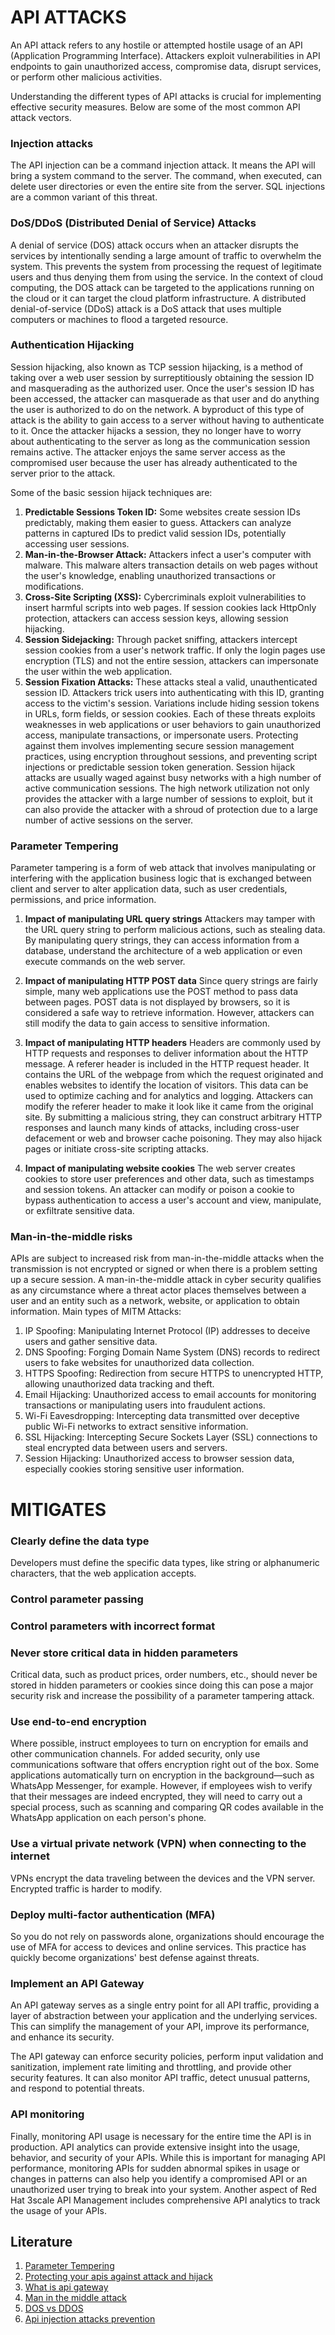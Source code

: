 
# API ATTACKS

An API attack refers to any hostile or attempted hostile usage of an API (Application Programming Interface).
Attackers exploit vulnerabilities in API endpoints to gain unauthorized access, compromise data, disrupt services, or perform other malicious activities. 

Understanding the different types of API attacks is crucial for implementing effective security measures. Below are some of the most common API attack vectors.

### Injection attacks 
The API injection can be a command injection attack. It means the API will bring a system command to the server. 
The command, when executed, can delete user directories or even the entire site from the server. SQL injections are a common variant of this threat.

### DoS/DDoS (Distributed Denial of Service) Attacks
A denial of service  (DOS) attack  occurs when  an attacker disrupts the services  by intentionally sending a large amount of traffic to overwhelm the system.
This prevents the  system from processing the request of legitimate users and thus denying them from using the service. In the context of cloud computing, 
the DOS attack can be targeted to the applications running on the cloud or it can target the cloud platform infrastructure. 
A distributed denial-of-service (DDoS) attack is a DoS attack that uses multiple computers or machines to flood a targeted resource. 

### Authentication Hijacking
Session hijacking, also known as TCP session hijacking, is a method of taking over a web user session by surreptitiously obtaining the session ID and masquerading as the authorized user. Once the user's session ID has been accessed, the attacker can masquerade as that user and do anything the user is authorized to do on the network.
A byproduct of this type of attack is the ability to gain access to a server without having to authenticate to it. Once the attacker hijacks a session, they no longer have to worry about authenticating to the server as long as the communication session remains active. The attacker enjoys the same server access as the compromised user because the user has already authenticated to the server prior to the attack.

Some of the basic session hijack techniques are:
1. **Predictable Sessions Token ID:** Some websites create session IDs predictably, making them easier to guess. Attackers can analyze patterns in captured IDs to predict valid session IDs, potentially accessing user sessions.
2. **Man-in-the-Browser Attack:** Attackers infect a user's computer with malware. This malware alters transaction details on web pages without the user's knowledge, enabling unauthorized transactions or modifications.
3. **Cross-Site Scripting (XSS):** Cybercriminals exploit vulnerabilities to insert harmful scripts into web pages. If session cookies lack HttpOnly protection, attackers can access session keys, allowing session hijacking.
4. **Session Sidejacking:** Through packet sniffing, attackers intercept session cookies from a user's network traffic. If only the login pages use encryption (TLS) and not the entire session, attackers can impersonate the user within the web application.
5. **Session Fixation Attacks:** These attacks steal a valid, unauthenticated session ID. Attackers trick users into authenticating with this ID, granting access to the victim's session. Variations include hiding session tokens in URLs, form fields, or session cookies.
Each of these threats exploits weaknesses in web applications or user behaviors to gain unauthorized access, manipulate transactions, or impersonate users. Protecting against them involves implementing secure session management practices, using encryption throughout sessions, and preventing script injections or predictable session token generation.
Session hijack attacks are usually waged against busy networks with a high number of active communication sessions. The high network utilization not only provides the attacker with a large number of sessions to exploit, but it can also provide the attacker with a shroud of protection due to a large number of active sessions on the server.

### Parameter Tempering
Parameter tampering is a form of web attack that involves manipulating or interfering with the application business logic that is exchanged between client and server to alter application data, 
such as user credentials, permissions, and price information.

1. **Impact of manipulating URL query strings**
Attackers may tamper with the URL query string to perform malicious actions, such as stealing data. By manipulating query strings, they can access information from a database,
understand the architecture of a web application or even execute commands on the web server.

2. **Impact of manipulating HTTP POST data**
Since query strings are fairly simple, many web applications use the POST method to pass data between pages.
POST data is not displayed by browsers, so it is considered a safe way to retrieve information. However, attackers can still modify the data to gain access to sensitive information.

3. **Impact of manipulating HTTP headers**
Headers are commonly used by HTTP requests and responses to deliver information about the HTTP message.
 A referer header is included in the HTTP request header. It contains the URL of the webpage from which the request originated and enables websites to identify the location of visitors.
This data can be used to optimize caching and for analytics and logging.
Attackers can modify the referer header to make it look like it came from the original site. 
By submitting a malicious string, they can construct arbitrary HTTP responses and launch many kinds of attacks, including cross-user defacement or web and browser cache poisoning. 
They may also hijack pages or initiate cross-site scripting attacks.

5. **Impact of manipulating website cookies**
The web server creates cookies to store user preferences and other data, such as timestamps and session tokens.
An attacker can modify or poison a cookie to bypass authentication to access a user's account and view, manipulate, or exfiltrate sensitive data.


### Man-in-the-middle risks
APIs are subject to increased risk from man-in-the-middle attacks when the transmission is not encrypted
or signed or when there is a problem setting up a secure session. A man-in-the-middle attack in cyber security qualifies as any circumstance where a threat actor places themselves between 
a user and an entity such as a network, website, or application to obtain information. 
Main types of MITM Attacks:
1. IP Spoofing: Manipulating Internet Protocol (IP) addresses to deceive users and gather sensitive data.
2. DNS Spoofing: Forging Domain Name System (DNS) records to redirect users to fake websites for unauthorized data collection.
3. HTTPS Spoofing: Redirection from secure HTTPS to unencrypted HTTP, allowing unauthorized data tracking and theft.
4. Email Hijacking: Unauthorized access to email accounts for monitoring transactions or manipulating users into fraudulent actions.
5. Wi-Fi Eavesdropping: Intercepting data transmitted over deceptive public Wi-Fi networks to extract sensitive information.
6. SSL Hijacking: Intercepting Secure Sockets Layer (SSL) connections to steal encrypted data between users and servers.
7. Session Hijacking: Unauthorized access to browser session data, especially cookies storing sensitive user information.

# MITIGATES

### Clearly define the data type
 Developers must define the specific data types, like string or alphanumeric characters, that the web application accepts.
 ### Control parameter passing
 ### Control parameters with incorrect format
 ### Never store critical data in hidden parameters
 Critical data, such as product prices, order numbers, etc., should never be stored in hidden parameters or cookies since doing this can pose a major security risk and increase the possibility of a parameter tampering attack.


### Use end-to-end encryption
Where possible, instruct employees to turn on encryption for emails and other communication channels. For added security, only use communications software that offers encryption right out of the box. Some applications automatically turn on encryption in the background—such as WhatsApp Messenger, for example. However, if employees wish to verify that their messages are indeed encrypted, they will need to carry out a special process, such as scanning and comparing QR codes available in the WhatsApp application on each person's phone.

### Use a virtual private network (VPN) when connecting to the internet
VPNs encrypt the data traveling between the devices and the VPN server. Encrypted traffic is harder to modify.

### Deploy multi-factor authentication (MFA)
 So you do not rely on passwords alone, organizations should encourage the use of MFA for access to devices and online services. This practice has quickly become organizations' best defense against threats.

### Implement an API Gateway
An API gateway serves as a single entry point for all API traffic, providing a layer of abstraction between your application and the underlying services. This can simplify the management of your API, improve its performance, and enhance its security.

The API gateway can enforce security policies, perform input validation and sanitization, implement rate limiting and throttling, and provide other security features. It can also monitor API traffic, detect unusual patterns, and respond to potential threats.

### API monitoring
Finally, monitoring API usage is necessary for the entire time the API is in production. API analytics can provide extensive insight into the usage, behavior, and security of your APIs. While this is important for managing API performance, monitoring APIs for sudden abnormal spikes in usage or changes in patterns can also help you identify a compromised API or an unauthorized user trying to break into your system. Another aspect of Red Hat 3scale API Management includes comprehensive API analytics to track the usage of your APIs.

## Literature
1. [Parameter Tempering](https://www.techtarget.com/searchsecurity/definition/parameter-tampering)
2. [Protecting your apis against attack and hijack](https://docs.broadcom.com/doc/protecting-your-apis-against-attack-and-hijack)
3. [What is api gateway](https://www.tibco.com/reference-center/what-is-an-api-gateway)
4. [Man in the middle attack](https://www.strongdm.com/blog/man-in-the-middle-attack)
5. [DOS vs DDOS](https://www.fortinet.com/resources/cyberglossary/dos-vs-ddos)
6. [Api injection attacks prevention](https://www.computer.org/publications/tech-news/trends/api-injection-attacks-prevention)